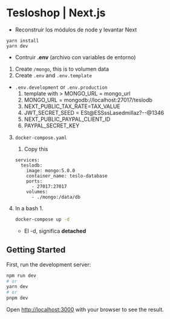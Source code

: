 # Tesloshop | Next.js

* Reconstruir los módulos de node y levantar Next
```
yarn install
yarn dev
```

* Contruir __.env__ (archivo con variables de entorno)

1. Create `/mongo`, this is to volumen data
2. Create `.env` and `.env.template`
  * `.env.development` or `.env.production`
    1. template with > MONGO_URL = mongo_url
    2. MONGO_URL = mongodb://localhost:27017/teslodb
    3. NEXT_PUBLIC_TAX_RATE=TAX_VALUE
    4. JWT_SECRET_SEED = ESt@ESSssLasedmillaz?--@1346
    5. NEXT_PUBLIC_PAYPAL_CLIENT_ID
    6. PAYPAL_SECRET_KEY
3. `docker-compose.yaml`
    1. Copy this
    
    ```docker
    services:
      teslodb:
        image: mongo:5.0.0
        container_name: teslo-database
        ports:
          - 27017:27017
        volumes:
          - ./mongo:/data/db
    ```
    
4. In a bash
    1. 
    
    ```bash
    docker-compose up -d
    ```
    * El -d, significa __detached__
## Getting Started

First, run the development server:

```bash
npm run dev
# or
yarn dev
# or
pnpm dev
```

Open [http://localhost:3000](http://localhost:3000) with your browser to see the result.

